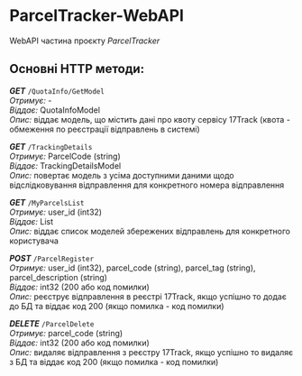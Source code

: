 # ParcelTracker-WebAPI

WebAPI частина проєкту *ParcelTracker*

## Основні HTTP методи:

*__GET__* `/QuotaInfo/GetModel`  
*Отримує:* -  
*Віддає:* QuotaInfoModel  
*Опис:* віддає модель, що містить дані про квоту сервісу 17Track (квота - обмеження по реєстрації відправлень в системі)

*__GET__* `/TrackingDetails`  
*Отримує:* ParcelCode (string)  
*Віддає:* TrackingDetailsModel  
*Опис:* повертає модель з усіма доступними даними щодо відслідковування відправлення для конкретного номера відправлення

*__GET__* `/MyParcelsList`  
*Отримує:* user_id (int32)  
*Віддає:* List <DatabaseModel>  
*Опис:* віддає список моделей збережених відправлень для конкретного користувача

*__POST__* `/ParcelRegister`  
*Отримує:* user_id (int32), parcel_code (string), parcel_tag (string), parcel_description (string)  
*Віддає:* int32 (200 або код помилки)  
*Опис:* реєструє відправлення в реєстрі 17Track, якщо успішно то додає до БД та віддає код 200 (якщо помилка - код помилки)

*__DELETE__* `/ParcelDelete`  
*Отримує:* parcel_code (string)  
*Віддає:* int32 (200 або код помилки)  
*Опис:* видаляє відправлення з реєстру 17Track, якщо успішно то видаляє з БД та віддає код 200 (якщо помилка - код помилки)

